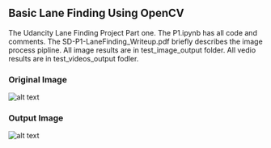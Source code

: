 ## Basic Lane Finding Using OpenCV
The Udancity Lane Finding Project Part one. The P1.ipynb has all code and comments. The SD-P1-LaneFinding_Writeup.pdf briefly describes the image process pipline. All image results are in test_image_output folder. All vedio results are in test_videos_output fodler.
### Original Image
![alt text](challenge.jpg) 
### Output Image
![alt text](challenge.png)